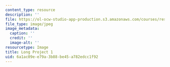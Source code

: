 ```yaml
---
content_type: resource
description: ''
file: https://ol-ocw-studio-app-production.s3.amazonaws.com/courses/res-3-002-collaborative-design-and-creative-expression-with-arduino-microcontrollers-january-iap-2017/6a1ac09ee79a3b88be45a782edcc1f92_LP1.jpg
file_type: image/jpeg
image_metadata:
  caption: ''
  credit: ''
  image-alt: ''
resourcetype: Image
title: Long Project 1
uid: 6a1ac09e-e79a-3b88-be45-a782edcc1f92
---
```

